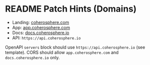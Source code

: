 # README Patch Hints (Domains)

- Landing: [coherosphere.com](https://coherosphere.com)
- App: [app.coherosphere.com](https://app.coherosphere.com)
- Docs: [docs.coherosphere.io](https://docs.coherosphere.io)
- API: `https://api.coherosphere.io`

OpenAPI `servers` block should use `https://api.coherosphere.io` (see template).
CORS should allow `app.coherosphere.com` and `docs.coherosphere.io` only.
